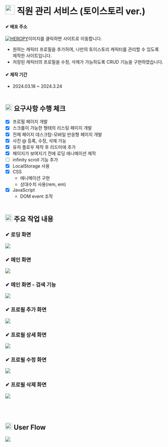 # <img src="https://minjoo-vanillajs-crud.netlify.app/assets/images/toystory.ico" width="30" height="30" /> 직원 관리 서비스 (토이스토리 ver.)

#### ✔ 배포 주소

[![HEROPY](https://minjoo-vanillajs-crud.netlify.app/assets/images/snapshots/bg_toystory.jpg)](https://minjoo-vanillajs-crud.netlify.app/)<span stype="color:#a6a6a6;">이미지를 클릭하면 사이트로 이동합니다.</span>

- 원하는 캐릭터 프로필을 추가하여, 나만의 토이스토리 캐릭터를 관리할 수 있도록 제작한 사이트입니다.
- 저장된 캐릭터의 프로필을 수정, 삭제가 가능하도록 CRUD 기능을 구현하였습니다.

#### ✔ 제작 기간

- 2024.03.18 ~ 2024.3.24
  <br/><br/>

## <img src="https://minjoo-vanillajs-crud.netlify.app/assets/images/toystory.ico" width="22" height="22" /> 요구사항 수행 체크

- [x] 프로필 페이지 개발
- [x] 스크롤이 가능한 형태의 리스팅 페이지 개발
- [x] 전체 페이지 데스크탑-모바일 반응형 페이지 개발
- [x] 사진 @ 등록, 수정, 삭제 가능
- [x] 유저 플로우 제작 후 리드미에 추가
- [x] 페이지가 보여지기 전에 로딩 애니메이션 제작
- [ ] infinity scroll 기능 추가
- [x] LocalStorage 사용
- [x] CSS
  - 애니메이션 구현
  - 상대수치 사용(rem, em)
- [x] JavaScript
  - DOM event 조작
    <br/><br/>

## <img src="https://minjoo-vanillajs-crud.netlify.app/assets/images/toystory.ico" width="22" height="22" /> 주요 작업 내용

### ✔ 로딩 화면

<img src="https://minjoo-vanillajs-crud.netlify.app/assets/images/snapshots/loading.gif" />

### ✔ 메인 화면

<img src="https://minjoo-vanillajs-crud.netlify.app/assets/images/snapshots/main.gif" />

### ✔ 메인 화면 - 검색 기능

<img src="https://minjoo-vanillajs-crud.netlify.app/assets/images/snapshots/search.gif" />

### ✔ 프로필 추가 화면

<img src="https://minjoo-vanillajs-crud.netlify.app/assets/images/snapshots/add.gif" />

### ✔ 프로필 상세 화면

<img src="https://minjoo-vanillajs-crud.netlify.app/assets/images/snapshots/detail.gif" />

### ✔ 프로필 수정 화면

<img src="https://minjoo-vanillajs-crud.netlify.app/assets/images/snapshots/edit.gif" />

### ✔ 프로필 삭제 화면

<img src="https://minjoo-vanillajs-crud.netlify.app/assets/images/snapshots/delete.gif" />

<br/><br/>

## <img src="https://minjoo-vanillajs-crud.netlify.app/assets/images/toystory.ico" width="22" height="22" /> User Flow

<img src="https://minjoo-vanillajs-crud.netlify.app/assets/images/snapshots/userflow.png" />
